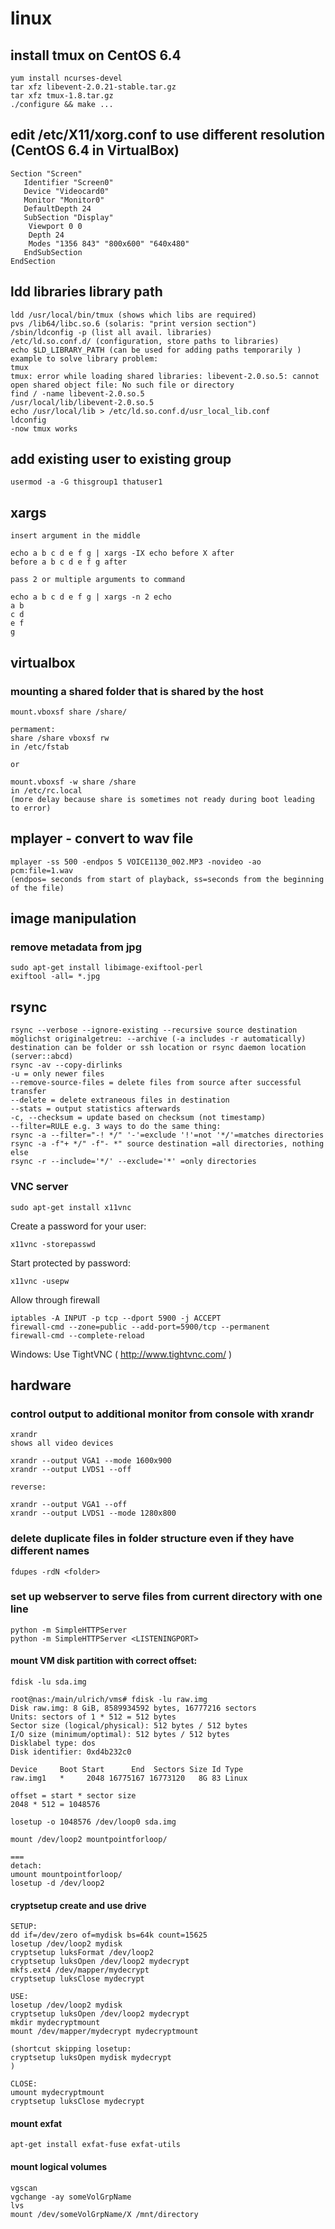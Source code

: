 # linux

## install tmux on CentOS 6.4

```
yum install ncurses-devel
tar xfz libevent-2.0.21-stable.tar.gz
tar xfz tmux-1.8.tar.gz
./configure && make ...
```

## edit /etc/X11/xorg.conf to use different resolution (CentOS 6.4 in VirtualBox)

```
Section "Screen"
   Identifier "Screen0"
   Device "Videocard0"
   Monitor "Monitor0"
   DefaultDepth 24
   SubSection "Display"
    Viewport 0 0
    Depth 24
    Modes "1356 843" "800x600" "640x480"
   EndSubSection
EndSection
```

## ldd libraries library path


```
ldd /usr/local/bin/tmux (shows which libs are required)
pvs /lib64/libc.so.6 (solaris: "print version section")
/sbin/ldconfig -p (list all avail. libraries)
/etc/ld.so.conf.d/ (configuration, store paths to libraries)
echo $LD_LIBRARY_PATH (can be used for adding paths temporarily )
example to solve library problem:
tmux
tmux: error while loading shared libraries: libevent-2.0.so.5: cannot open shared object file: No such file or directory
find / -name libevent-2.0.so.5
/usr/local/lib/libevent-2.0.so.5
echo /usr/local/lib > /etc/ld.so.conf.d/usr_local_lib.conf
ldconfig
-now tmux works 
```

## add existing user to existing group

```
usermod -a -G thisgroup1 thatuser1
```

## xargs

```
insert argument in the middle

echo a b c d e f g | xargs -IX echo before X after
before a b c d e f g after 

pass 2 or multiple arguments to command

echo a b c d e f g | xargs -n 2 echo
a b
c d
e f
g
```

## virtualbox

### mounting a shared folder that is shared by the host

```
mount.vboxsf share /share/

permament:
share /share vboxsf rw
in /etc/fstab

or

mount.vboxsf -w share /share
in /etc/rc.local
(more delay because share is sometimes not ready during boot leading to error) 
```

## mplayer - convert to wav file

```
mplayer -ss 500 -endpos 5 VOICE1130_002.MP3 -novideo -ao pcm:file=1.wav
(endpos= seconds from start of playback, ss=seconds from the beginning of the file) 
```

## image manipulation

### remove metadata from jpg

```
sudo apt-get install libimage-exiftool-perl
exiftool -all= *.jpg 
```

## rsync

```
rsync --verbose --ignore-existing --recursive source destination
möglichst originalgetreu: --archive (-a includes -r automatically)
destination can be folder or ssh location or rsync daemon location (server::abcd)
rsync -av --copy-dirlinks
-u = only newer files
--remove-source-files = delete files from source after successful transfer
--delete = delete extraneous files in destination
--stats = output statistics afterwards
-c, --checksum = update based on checksum (not timestamp)
--filter=RULE e.g. 3 ways to do the same thing:
rsync -a --filter="-! */" '-'=exclude '!'=not '*/'=matches directories
rsync -a -f"+ */" -f"- *" source destination =all directories, nothing else
rsync -r --include='*/' --exclude='*' =only directories
```

### VNC server
```
sudo apt-get install x11vnc
```
Create a password for your user:
```
x11vnc -storepasswd
```
Start protected by password:
```
x11vnc -usepw
```
Allow through firewall
```
iptables -A INPUT -p tcp --dport 5900 -j ACCEPT
firewall-cmd --zone=public --add-port=5900/tcp --permanent
firewall-cmd --complete-reload
```
Windows: Use TightVNC ( http://www.tightvnc.com/ )

 
## hardware

### control output to additional monitor from console with xrandr

```
xrandr
shows all video devices

xrandr --output VGA1 --mode 1600x900
xrandr --output LVDS1 --off

reverse:

xrandr --output VGA1 --off
xrandr --output LVDS1 --mode 1280x800
```

### delete duplicate files in folder structure even if they have different names

```
fdupes -rdN <folder>
```

### set up webserver to serve files from current directory with one line
```
python -m SimpleHTTPServer
python -m SimpleHTTPServer <LISTENINGPORT>
```

#### mount VM disk partition with correct offset:
```
fdisk -lu sda.img

root@nas:/main/ulrich/vms# fdisk -lu raw.img
Disk raw.img: 8 GiB, 8589934592 bytes, 16777216 sectors
Units: sectors of 1 * 512 = 512 bytes
Sector size (logical/physical): 512 bytes / 512 bytes
I/O size (minimum/optimal): 512 bytes / 512 bytes
Disklabel type: dos
Disk identifier: 0xd4b232c0

Device     Boot Start      End  Sectors Size Id Type
raw.img1   *     2048 16775167 16773120   8G 83 Linux

offset = start * sector size 
2048 * 512 = 1048576

losetup -o 1048576 /dev/loop0 sda.img

mount /dev/loop2 mountpointforloop/

===
detach:
umount mountpointforloop/
losetup -d /dev/loop2
```

#### cryptsetup create and use drive

```
SETUP:
dd if=/dev/zero of=mydisk bs=64k count=15625
losetup /dev/loop2 mydisk
cryptsetup luksFormat /dev/loop2
cryptsetup luksOpen /dev/loop2 mydecrypt
mkfs.ext4 /dev/mapper/mydecrypt
cryptsetup luksClose mydecrypt

USE:
losetup /dev/loop2 mydisk
cryptsetup luksOpen /dev/loop2 mydecrypt
mkdir mydecryptmount
mount /dev/mapper/mydecrypt mydecryptmount

(shortcut skipping losetup:
cryptsetup luksOpen mydisk mydecrypt
)

CLOSE:
umount mydecryptmount
cryptsetup luksClose mydecrypt
```

#### mount exfat
```
apt-get install exfat-fuse exfat-utils
```

#### mount logical volumes
```
vgscan
vgchange -ay someVolGrpName
lvs
mount /dev/someVolGrpName/X /mnt/directory
```
